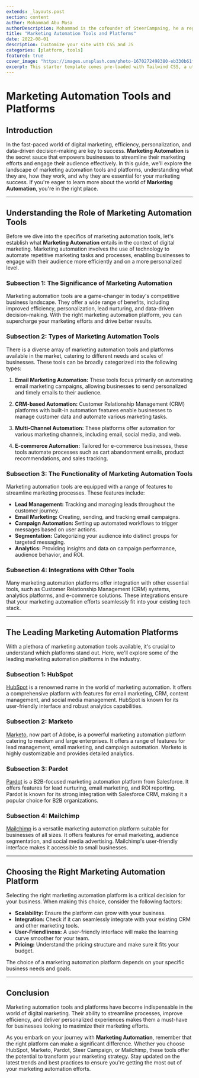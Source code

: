 ```yaml
---
extends: _layouts.post
section: content
author: Mohammad Abu Musa
authorDescription: Mohammad is the cofounder of SteerCampaing, he a regular contributor of Mautic
title: "Marketing Automation Tools and Platforms"
date: 2022-08-01
description: Customize your site with CSS and JS
categories: [platform, tools]
featured: true
cover_image: "https://images.unsplash.com/photo-1670272498380-eb330b61f3cd?ixlib=rb-4.0.3&ixid=MnwxMjA3fDB8MHxwaG90by1wYWdlfHx8fGVufDB8fHx8&auto=format&fit=crop&w=2070&q=80"
excerpt: This starter template comes pre-loaded with Tailwind CSS, a utility CSS framework that allows you to customize and build complex designs without touching a line of CSS.
---
```

# Marketing Automation Tools and Platforms

## Introduction

In the fast-paced world of digital marketing, efficiency, personalization, and data-driven decision-making are key to success. **Marketing Automation** is the secret sauce that empowers businesses to streamline their marketing efforts and engage their audience effectively. In this guide, we'll explore the landscape of marketing automation tools and platforms, understanding what they are, how they work, and why they are essential for your marketing success. If you're eager to learn more about the world of **Marketing Automation**, you're in the right place.

---

## Understanding the Role of Marketing Automation Tools

Before we dive into the specifics of marketing automation tools, let's establish what **Marketing Automation** entails in the context of digital marketing. Marketing automation involves the use of technology to automate repetitive marketing tasks and processes, enabling businesses to engage with their audience more efficiently and on a more personalized level.

### Subsection 1: The Significance of Marketing Automation

Marketing automation tools are a game-changer in today's competitive business landscape. They offer a wide range of benefits, including improved efficiency, personalization, lead nurturing, and data-driven decision-making. With the right marketing automation platform, you can supercharge your marketing efforts and drive better results.

### Subsection 2: Types of Marketing Automation Tools

There is a diverse array of marketing automation tools and platforms available in the market, catering to different needs and scales of businesses. These tools can be broadly categorized into the following types:

1. **Email Marketing Automation:** These tools focus primarily on automating email marketing campaigns, allowing businesses to send personalized and timely emails to their audience.

2. **CRM-based Automation:** Customer Relationship Management (CRM) platforms with built-in automation features enable businesses to manage customer data and automate various marketing tasks.

3. **Multi-Channel Automation:** These platforms offer automation for various marketing channels, including email, social media, and web.

4. **E-commerce Automation:** Tailored for e-commerce businesses, these tools automate processes such as cart abandonment emails, product recommendations, and sales tracking.

### Subsection 3: The Functionality of Marketing Automation Tools

Marketing automation tools are equipped with a range of features to streamline marketing processes. These features include:

- **Lead Management:** Tracking and managing leads throughout the customer journey.
- **Email Marketing:** Creating, sending, and tracking email campaigns.
- **Campaign Automation:** Setting up automated workflows to trigger messages based on user actions.
- **Segmentation:** Categorizing your audience into distinct groups for targeted messaging.
- **Analytics:** Providing insights and data on campaign performance, audience behavior, and ROI.

### Subsection 4: Integrations with Other Tools

Many marketing automation platforms offer integration with other essential tools, such as Customer Relationship Management (CRM) systems, analytics platforms, and e-commerce solutions. These integrations ensure that your marketing automation efforts seamlessly fit into your existing tech stack.

---

## The Leading Marketing Automation Platforms

With a plethora of marketing automation tools available, it's crucial to understand which platforms stand out. Here, we'll explore some of the leading marketing automation platforms in the industry.

### Subsection 1: HubSpot

[HubSpot](https://www.hubspot.com/) is a renowned name in the world of marketing automation. It offers a comprehensive platform with features for email marketing, CRM, content management, and social media management. HubSpot is known for its user-friendly interface and robust analytics capabilities.

### Subsection 2: Marketo

[Marketo](https://www.marketo.com/), now part of Adobe, is a powerful marketing automation platform catering to medium and large enterprises. It offers a range of features for lead management, email marketing, and campaign automation. Marketo is highly customizable and provides detailed analytics.

### Subsection 3: Pardot

[Pardot](https://www.pardot.com/) is a B2B-focused marketing automation platform from Salesforce. It offers features for lead nurturing, email marketing, and ROI reporting. Pardot is known for its strong integration with Salesforce CRM, making it a popular choice for B2B organizations.

### Subsection 4: Mailchimp

[Mailchimp](https://mailchimp.com/) is a versatile marketing automation platform suitable for businesses of all sizes. It offers features for email marketing, audience segmentation, and social media advertising. Mailchimp's user-friendly interface makes it accessible to small businesses.

---

## Choosing the Right Marketing Automation Platform

Selecting the right marketing automation platform is a critical decision for your business. When making this choice, consider the following factors:

- **Scalability:** Ensure the platform can grow with your business.
- **Integration:** Check if it can seamlessly integrate with your existing CRM and other marketing tools.
- **User-Friendliness:** A user-friendly interface will make the learning curve smoother for your team.
- **Pricing:** Understand the pricing structure and make sure it fits your budget.

The choice of a marketing automation platform depends on your specific business needs and goals.

---

## Conclusion

Marketing automation tools and platforms have become indispensable in the world of digital marketing. Their ability to streamline processes, improve efficiency, and deliver personalized experiences makes them a must-have for businesses looking to maximize their marketing efforts.

As you embark on your journey with **Marketing Automation**, remember that the right platform can make a significant difference. Whether you choose HubSpot, Marketo, Pardot, Steer Campaign, or Mailchimp, these tools offer the potential to transform your marketing strategy. Stay updated on the latest trends and best practices to ensure you're getting the most out of your marketing automation efforts.


